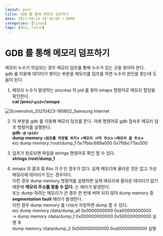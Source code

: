 ```yaml
---
layout: post
title: GDB 를 통해 메모리 덤프하기
date: 2021-04-23 16:10:00 + 0900
categories: [linux]
tags: [dev, linux]
---
```


# GDB 를 통해 메모리 덤프하기
  메모리 누수가 의심되는 경우 메모리 덤프를 통해 누수가 있는 곳을 찾아야 한다.   
  gdb 를 이용해 데이터가 쌓이는 부분을 메모리를 덤프를 하면 누수의 원인을 찾는데 도움이 된다.   

  1. 메모리 누수가 발생하는 process 의 pid 를 찾아 smaps 명령어로 메모리 할당을 확인한다.    
  __cat /proc/`<pid`>/smaps__   

![Screenshot_20210423-165602_Samsung Internet](https://user-images.githubusercontent.com/13375810/115838581-cc7ec400-a454-11eb-9b8f-b9137bccf373.jpg)

  2. 이 부분을 gdb 를 이용해 메모리 덤프를 뜬다. 아래 명령어로 gdb 접속후 메모리 덤프 명령어를 실행한다.   
  __gdb -p `<pid`>__   
  __dump memory `<덤프를 저장할 위치`> `<메모리 시작 주소`> `<메모리 끝 주소`>__   
  ex) dump memory /root/dump_1 0x7fbbc689a000 0x7fbbc77ac000   
     
  3. 덤프가 완료되면 파일을 strings 명령어로 확인 할 수 있다.   
  __strings /root/dump_1__   

  4. smaps 의 결과 중 Rss 가 0 인 경우가 있다. 실제 메모리에 올라온 것은 없고 가상 메모리에 데이터가 있는 경우이다.   
  이런 경우 dump memory 명령어를 실행하면 실제 메모리에 올라온 데이터가 없기 때문에  __메모리 주소를 찾을 수 없다.__ 는 에러가 발생한다.   
  또는 dump 하려는 메모리가 큰 경우 한 번에 버퍼 되지 않아 dump memory 중 __segmentation fault__ 에러가 발생한다.   
  이런 경우 dump memory 를 나눠서 저장하면 dump 할 수 있다.   
  ex) dump memory /data/dump_all 0x0000000000 0xa00000000000   
  -> dump memory /data/dump_1 0x000000000000 0x500000000000 실행 후   
  dump memory /data/dump_2 0x500000000000 0xa00000000000 실행



